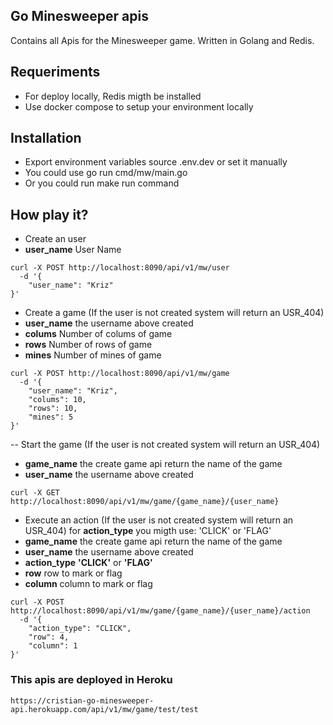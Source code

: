 ## Go Minesweeper apis

Contains all Apis for the Minesweeper game. Written in Golang and Redis.

## Requeriments
- For deploy locally, Redis migth be installed
- Use docker compose to setup your environment locally

## Installation
- Export environment variables source .env.dev or set it manually
- You could use go run cmd/mw/main.go 
- Or you could run make run command

## How play it?
- Create an user
- **user_name** User Name
```shell script
curl -X POST http://localhost:8090/api/v1/mw/user 
  -d '{
	"user_name": "Kriz"
}'
```

-  Create a game (If the user is not created system will return an USR_404)
- **user_name** the username above created
- **colums** Number of colums of game
- **rows** Number of rows of game
- **mines** Number of mines of game

```shell script
curl -X POST http://localhost:8090/api/v1/mw/game 
  -d '{
    "user_name": "Kriz",
    "colums": 10,
    "rows": 10,
    "mines": 5
}'
```

-- Start the game (If the user is not created system will return an USR_404)
- **game_name** the create game api return the name of the game
- **user_name** the username above created

```shell script
curl -X GET http://localhost:8090/api/v1/mw/game/{game_name}/{user_name}
```

-  Execute an action (If the user is not created system will return an USR_404)
for **action_type** you migth use: 'CLICK' or 'FLAG'
- **game_name** the create game api return the name of the game
- **user_name** the username above created
- **action_type** **'CLICK'** or **'FLAG'**
- **row** row to mark or flag
- **column** column to mark or flag

```shell script
curl -X POST http://localhost:8090/api/v1/mw/game/{game_name}/{user_name}/action 
  -d '{
    "action_type": "CLICK",
    "row": 4,
    "column": 1
}'
```

### This apis are deployed in Heroku
```
https://cristian-go-minesweeper-api.herokuapp.com/api/v1/mw/game/test/test
```